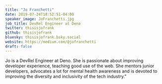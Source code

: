 ```yaml
---
title: "Jo Franchetti"
date: 2019-07-24T18:52:51-04:00
speaker_image: JoFranchetti.jpg
job_title: DevRel Engineer at Deno
twitter: thisisjofrank
github: thisisjofrank
bluesky: thisisjofrank.bsky.social
website: https://medium.com/@jofranchetti
draft: false
---
```


Jo is a DevRel Engineer at Deno. She is passionate about improving developer experience, teaching good use of the web. She mentors junior developers, advocates a lot for mental health awareness and is devoted to improving the diversity and inclusivity of the tech industry."
